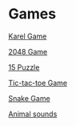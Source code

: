
# Games

[Karel Game](https://csen1011.com/select-karel-game-version)  

[2048 Game](https://csen1011.com/2048-game)  

[15 Puzzle](https://15puzzle.netlify.app)  

[Tic-tac-toe Game](https://g.co/kgs/vJzhxj)  

[Snake Game](https://g.co/kgs/fjDR34)  

[Animal sounds](https://g.co/kgs/18mV3b)  


<!-- 

# Other references

https://htmlcolors.com
This is nice.

https://g.co/kgs/4fHiAf
Google Color picker

Remove BG
https://www.remove.bg

# C programming 

[C language vocabulary](https://www.icloud.com/keynote/065MgCYI_Kisr_pZG8tWLwtCQ#C_language_vocabulary)  

[for a while](https://www.icloud.com/keynote/069T6acmtjTvdD_SP6fZtPnaA#for-a-while)  

## gstio.h

[CSEN1011 Manual](https://manual.csen1011.com)  

[Download](https://raw.githubusercontent.com/csen1011/libgstio/main/single-file/gstio.h) `gstio.h` from github [repo](https://github.com/csen1011/libgstio)   -->

